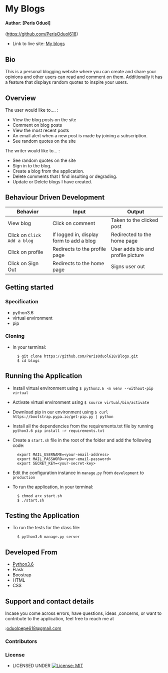 # My Blogs

#### Author: [Peris Oduol]
(https://github.com/PerisOduol618)


* Link to live site: [My blogs](https://pepeblogs.herokuapp.com/)

## Bio
This is a personal blogging website where you can create and share your opinions and other users can read and comment on them. Additionally it has a feature that displays random quotes to inspire your users.

## Overview
The user would like to.... :
*  View the blog posts on the site
*  Comment on blog posts
*  View the most recent posts
*  An email alert when a new post is made by joining a        subscription.
* See random quotes on the site

The writer would like to... :

* See random quotes on the site
* Sign in to the blog.
* Create a blog from the application.
* Delete comments that I find insulting or degrading.
* Update or Delete blogs I have created.




## Behaviour Driven Development
| Behavior            | Input                         | Output                        | 
| ------------------- | ----------------------------- | ----------------------------- |
| View blog | Click on comment | Taken to the clicked post | Click on `Comment` | Taken to where you can comment | Signs In/ Signs Up |
| Click on `Click Add a blog` | If logged in, display form to add a blog| Redirected to the home page |
| Click on profile | Redirects to the profile page | User adds bio and profile picture |
| Click on Sign Out | Redirects to the home page | Signs user out |


## Getting started

### Specification
* python3.6
* virtual environment
* pip

### Cloning
* In your terminal:
        
        $ git clone https://github.com/PerisOduol618/Blogs.git
        $ cd blogs

## Running the Application
* Install virtual environment using `$ python3.6 -m venv --without-pip virtual`
* Activate virtual environment using `$ source virtual/bin/activate`
* Download pip in our environment using `$ curl https://bootstrap.pypa.io/get-pip.py | python`
* Install all the dependencies from the requirements.txt file by running `python3.6 pip install -r requirements.txt`
* Create a `start.sh` file in the root of the folder and add the following code:

        export MAIL_USERNAME=<your-email-address>
        export MAIL_PASSWORD=<your-email-password>
        export SECRET_KEY=<your-secret-key>

* Edit the configuration instance in `manage.py` from `development` to `production`
* To run the application, in your terminal:

        $ chmod a+x start.sh
        $ ./start.sh
        
## Testing the Application
* To run the tests for the class file:

        $ python3.6 manage.py server
        
## Developed From

* [Python3.6](https://docs.python.org/3/)
* Flask
* Boostrap
* HTML
* CSS


## Support and contact details
 Incase you come across errors,
 have questions,
 ideas ,concerns,
 or want to contribute to the application,
 feel free to reach me at
 
 :oduolpepe618@gmail.com
 
### Contributors

### License

* LICENSED UNDER  [![License: MIT](https://img.shields.io/badge/License-MIT-yellow.svg)](license/MIT)
